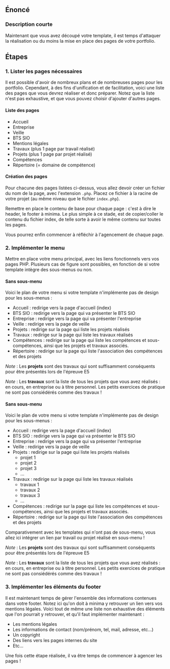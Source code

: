 ## Énoncé

### Description courte

Maintenant que vous avez découpé votre template, il est temps d'attaquer la réalisation ou du moins la mise en place des pages de votre portfolio.

## Étapes

### 1. Lister les pages nécessaires

Il est possible d'avoir de nombreux plans et de nombreuses pages pour les portfolio. Cependant, à des fins d'unification et de facilitation, voici une liste des pages que vous devrez réaliser et donc préparer. Notez que la liste n'est pas exhaustive, et que vous pouvez choisir d'ajouter d'autres pages.

#### Liste des pages

- Accueil
- Entreprise
- Veille
- BTS SIO
- Mentions légales
- Travaux (plus 1 page par travail réalisé)
- Projets (plus 1 page par projet réalisé)
- Compétences
- Répertoire (= domaine de compétence)

#### Création des pages

Pour chacune des pages listées ci-dessus, vous allez devoir créer un fichier du nom de la page, avec l'extension ```.php```. Placez ce fichier à la racine de votre projet (au même niveau que le fichier ```index.php```).

Remettre en place le contenu de base pour chaque page : c'est à dire le header, le footer à minima. Le plus simple à ce stade, est de copier/coller le contenu du fichier index, de telle sorte à avoir le même contenu sur toutes les pages.

Vous pourrez enfin commencer à réfléchir à l'agencement de chaque page.

### 2. Implémenter le menu

Mettre en place votre menu principal, avec les liens fonctionnels vers vos pages PHP. Plusieurs cas de figure sont possibles, en fonction de si votre template intègre des sous-menus ou non.

#### Sans sous-menu

Voici le plan de votre menu si votre template n'implémente pas de design pour les sous-menus :

- Accueil : redirige vers la page d'accueil (index)
- BTS SIO : redirige vers la page qui va présenter le BTS SIO
- Entreprise : redirige vers la page qui va présenter l'entreprise
- Veille : redirige vers la page de veille
- Projets : redirige sur la page qui liste les projets réalisés
- Travaux : redirige sur la page qui liste les travaux réalisés
- Compétences : redirige sur la page qui liste les compétences et sous-compétences, ainsi que les projets et travaux associés.
- Répertoire : redirige sur la page qui liste l'association des compétences et des projets

_Note_ : Les **projets** sont des travaux qui sont suffisamment conséquents pour être présentés lors de l'épreuve E5

_Note_ : Les **travaux** sont la liste de tous les projets que vous avez réalisés : en cours, en entreprise ou à titre personnel. Les petits exercices de pratique ne sont pas consiédérés comme des travaux !

#### Sans sous-menu

Voici le plan de votre menu si votre template n'implémente pas de design pour les sous-menus :

- Accueil : redirige vers la page d'accueil (index)
- BTS SIO : redirige vers la page qui va présenter le BTS SIO
- Entreprise : redirige vers la page qui va présenter l'entreprise
- Veille : redirige vers la page de veille
- Projets : redirige sur la page qui liste les projets réalisés
    - projet 1
    - projet 2
    - projet 3
    - ...
- Travaux : redirige sur la page qui liste les travaux réalisés
    - travaux 1
    - travaux 2
    - travaux 3
    - ...
- Compétences : redirige sur la page qui liste les compétences et sous-compétences, ainsi que les projets et travaux associés.
- Répertoire : redirige sur la page qui liste l'association des compétences et des projets

Comparativement avec les templates qui n'ont pas de sous-menu, vous allez ici intégrer un lien par travail ou projet réalisé en sous-menu !

_Note_ : Les **projets** sont des travaux qui sont suffisamment conséquents pour être présentés lors de l'épreuve E5

_Note_ : Les **travaux** sont la liste de tous les projets que vous avez réalisés : en cours, en entreprise ou à titre personnel. Les petits exercices de pratique ne sont pas consiédérés comme des travaux !

### 3. Implémenter les éléments du footer

Il est maintenant temps de gérer l'ensemble des informations contenues dans votre footer. Notez ici qu'on doit à minima y retrouver un lien vers vos mentions légales. Voici tout de même une liste non exhaustive des éléments que l'on pourrait y retrouver, et qu'il faut implémenter maintenant : 

- Les mentions légales
- Les informations de contact (nom/prénom, tel, mail, adresse, etc...)
- Un copyright
- Des liens vers les pages internes du site
- Etc...

Une fois cette étape réalisée, il va être temps de commencer à agencer les pages !


